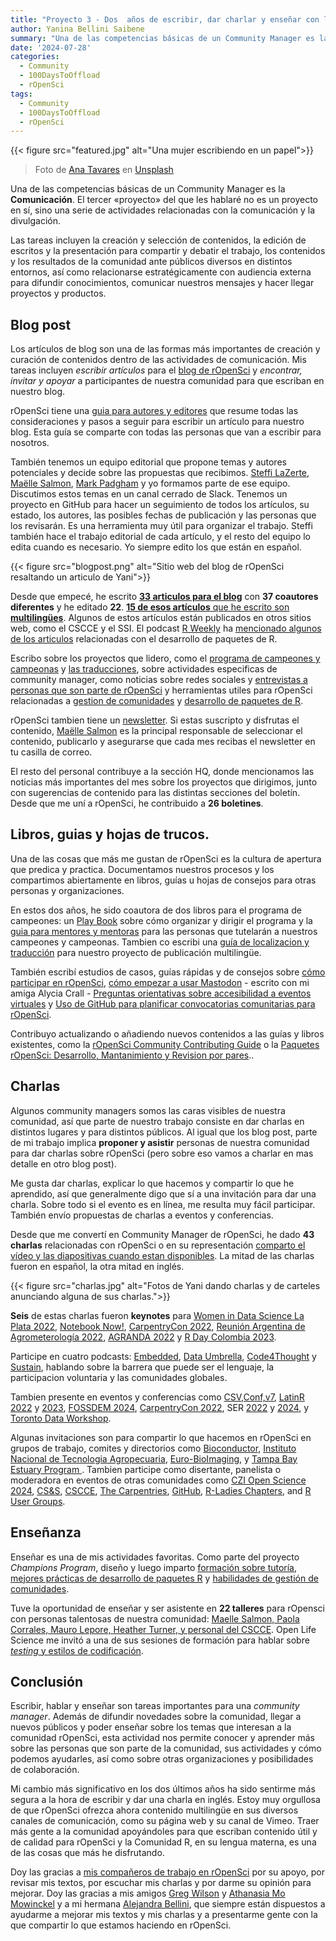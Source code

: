 ```yaml
---
title: "Proyecto 3 - Dos  años de escribir, dar charlar y enseñar con la comunidad de rOpenSci Community"
author: Yanina Bellini Saibene
summary: "Una de las competencias básicas de un Community Manager es la comunicación. El tercer «proyecto» del que les hablaré no es un proyecto en sí, sino una serie de actividades relacionadas con la comunicación y la divulgación." 
date: '2024-07-28'
categories:
  - Community
  - 100DaysToOffload
  - rOpenSci
tags:
  - Community
  - 100DaysToOffload
  - rOpenSci
---
```


{{< figure src="featured.jpg" alt="Una mujer escribiendo en un papel">}}

> Foto de <a href="https://unsplash.com/es/@ana_tavares?utm_content=creditCopyText&utm_medium=referral&utm_source=unsplash">Ana Tavares</a> en <a href="https://unsplash.com/es/fotos/mujer-escribiendo-en-papel-blanco-VDwINWBdX0Y?utm_content=creditCopyText&utm_medium=referral&utm_source=unsplash">Unsplash</a>
  

Una de las competencias básicas de un Community Manager es la **Comunicación**. El tercer «proyecto» del que les hablaré no es un proyecto en sí, sino una serie de actividades relacionadas con la comunicación y la divulgación. 

Las tareas incluyen la creación y selección de contenidos, la edición de escritos y la presentación para compartir y debatir el trabajo, los contenidos y los resultados de la comunidad ante públicos diversos en distintos entornos, así como relacionarse estratégicamente con audiencia externa para difundir conocimientos, comunicar nuestros mensajes y hacer llegar proyectos y productos.

## Blog post

Los artículos de blog son una de las formas más importantes de creación y curación de contenidos dentro de las actividades de comunicación. Mis tareas incluyen *escribir artículos* para el [blog de rOpenSci](https://ropensci.org/blog/) y *encontrar, invitar y apoyar* a participantes de nuestra comunidad para que escriban en nuestro blog.

rOpenSci tiene una [guia para autores y editores](https://blogguide.ropensci.org/) que resume todas las consideraciones y pasos a seguir para escribir un artículo para nuestro blog. Esta guía se comparte con todas las personas que van a escribir para nosotros.

También tenemos un equipo editorial que propone temas y autores potenciales y decide sobre las propuestas que recibimos. [Steffi LaZerte](https://ropensci.org/author/steffi-lazerte/), [Maëlle Salmon](https://ropensci.org/author/ma%C3%ABlle-salmon/), [Mark Padgham](https://ropensci.org/author/mark-padgham/) y yo formamos parte de ese equipo. Discutimos estos temas en un canal cerrado de Slack. Tenemos un proyecto en GitHub para hacer un seguimiento de todos los artículos, su estado, los autores, las posibles fechas de publicación y las personas que los revisarán. Es una herramienta muy útil para organizar el trabajo. Steffi también hace el trabajo editorial de cada artículo, y el resto del equipo lo edita cuando es necesario. Yo siempre edito los que están en español.

{{< figure src="blogpost.png" alt="Sitio web del blog de rOpenSci resaltando un articulo de Yani">}}

Desde que empecé, he escrito [**33 articulos para el blog**](https://ropensci.org/author/yanina-bellini-saibene/) con **37 coautores diferentes** y he editado **22**.  [**15 de esos artículos** que he escrito son **multilingües**](https://ropensci.org/es/author/yanina-bellini-saibene/). Algunos de estos artículos están publicados en otros sitios web, como el CSCCE y el SSI. El podcast [R Weekly](https://podcastindex.social/@rpodcast/112088010359984654) ha [mencionado algunos de los articulos](https://podcastindex.social/@rpodcast/112009437310096805) relacionadas con el desarrollo de paquetes de R.

Escribo sobre los proyectos que lidero, como el [programa de campeones y campeonas](https://ropensci.org/tags/champions-program/) y [las traducciones](https://ropensci.org/tags/multilingual>), sobre actividades especificas de community manager, como noticias sobre redes sociales y [entrevistas a personas que son parte de rOpenSci](/blog/2024-06-30-ropensci-2years-r-universe-en/) y herramientas utiles para rOpenSci relacionadas a [gestion de comunidades](https://ropensci.org/tags/community-manager-tools/) y [desarrollo de paquetes de R](https://ropensci.org/tags/package-development/).

rOpenSci tambien tiene un  [newsletter](https://ropensci.org/tags/newsletter/). Si estas suscripto y disfrutas el contenido, [Maëlle Salmon](https://ropensci.org/author/ma%C3%ABlle-salmon/) es la principal responsable de seleccionar el contenido, publicarlo y asegurarse que cada mes recibas el newsletter en tu casilla de correo.

El resto del personal contribuye a la sección HQ, donde mencionamos las noticias más importantes del mes sobre los proyectos que dirigimos, junto con sugerencias de contenido para las distintas secciones del boletín. Desde que me uní a rOpenSci, he contribuido a **26 boletines**.


## Libros, guias y hojas de trucos.

Una de las cosas que más me gustan de rOpenSci es la cultura de apertura que predica y practica. Documentamos nuestros procesos y los compartimos abiertamente en libros, guías u hojas de consejos para otras personas y organizaciones.

En estos dos años, he sido coautora de dos libros para el programa de campeones: un [Play Book](https://ropenscilabs.github.io/champions-program-playbook/) sobre cómo organizar y dirigir el programa y la [guia para mentores y mentoras](https://ropensci-org.github.io/champions-mentor-guidelines/) para las personas que tutelarán a nuestros campeones y campeonas.  Tambien co escribi una [guía de localizacion y traducción](https://translationguide.ropensci.org/) para nuestro proyecto de publicación multilingüe.

También escribí estudios de casos, guías rápidas y de consejos sobre [cómo participar en rOpenSci](https://ropensci.org/blog/2022/09/13/contributing-ropensci/), [cómo empezar a usar Mastodon](<https://zenodo.org/records/10019853>) - escrito con mi amiga Alycia Crall - [Preguntas orientativas sobre accesibilidad a eventos virtuales](https://zenodo.org/records/8043909) y [Uso de GitHub para planificar convocatorias comunitarias para rOpenSci](https://zenodo.org/records/12117430).

Contribuyo actualizando o añadiendo nuevos contenidos a las guías y libros existentes, como la [rOpenSci Community Contributing Guide](https://contributing.ropensci.org/) o la [Paquetes rOpenSci: Desarrollo,  Mantanimiento y Revision por pares](https://devguide.ropensci.org/)..

## Charlas

Algunos community managers somos las caras visibles de nuestra comunidad, así que parte de nuestro trabajo consiste en dar charlas en distintos lugares y para distintos públicos.  Al igual que los blog post, parte de mi trabajo implica **proponer y asistir** personas de nuestra comunidad para dar charlas sobre rOpenSci (pero sobre eso vamos a charlar en mas detalle en otro blog post).

Me gusta dar charlas, explicar lo que hacemos y compartir lo que he aprendido, así que generalmente digo que sí a una invitación para dar una charla. Sobre todo si el evento es en línea, me resulta muy fácil participar. También envío propuestas de charlas a eventos y conferencias. 

Desde que me convertí en Community Manager de rOpenSci, he dado **43 charlas** relacionadas con rOpenSci o en su representación [comparto el vídeo y las diapositivas cuando estan disponibles](/talk/). La mitad de las charlas fueron en español, la otra mitad en inglés.

{{< figure src="charlas.jpg" alt="Fotos de Yani dando charlas y de carteles anunciando alguna de sus charlas.">}}

**Seis** de estas charlas fueron  **keynotes** para [Women in Data Science La Plata 2022](/talk/2022_wisd_la_plata/), [Notebook Now!](/talk/2022_notebooksnow_agu/), [CarpentryCon 2022](), [Reunión Argentina de Agrometerología 2022](/talk/2022_keynote_rada/), [AGRANDA 2022](/talk/2022_agranda/) y [R Day Colombia 2023](/talk/2023_rday_colombia/).

Participe en cuatro podcasts: [Embedded](/talk/2023_embedded_podcast/), [Data Umbrella](/talk/2023_dataumbrella/), [Code4Thought](/talk/2024_code_4_thought_podcast/) y [Sustain](/talk/2024_sustain_podcast/), hablando sobre la barrera que puede ser el lenguaje, la participacion voluntaria y las comunidades globales.

Tambien presente en eventos y conferencias como [CSV,Conf,v7](/talk/2023_csv_conf/), [LatinR 2022](/talk/2022_latinr_teachandgetpaid/) y [2023](/talk/2023_latinr_ropensci/), [FOSSDEM 2024](/talk/2024_devroom/), [CarpentryCon 2022](/talk/2022_lightning_talk_carpentrycon/), SER [2022](/talk/2022_ser_brasil/) y [2024](/talk/2024_ser_brasil/), y [Toronto Data Workshop](/talk/2023_torontoworkshopreproducibility/).

Algunas invitaciones son para compartir lo que hacemos en rOpenSci en grupos de trabajo, comites y directorios como [Bioconductor](/talk/2023_bioconductor/), [Instituto Nacional de Tecnologia Agropecuaria](/talk/2022_ropensci_pae_inta/), [Euro-BioImaging](/talk/2023_eurobioimaging/), y [Tampa Bay Estuary Program ](/talk/2023_tbep/). Tambien participe como disertante, panelista o moderadora en eventos de otras comunidades como  [CZI Open Science 2024](https://ropensci.org/events/czi-2024/), [CS&S](/talk/2022_css/), [CSCCE](/talk/2022_cscce_cc_nov/), [The Carpentries](/talk/2023-10-30-thecarpentries25/), [GitHub](/talk/2022_octogatos/), [R-Ladies Chapters](/talk/2023_r-ladiesmexico/), and [R User Groups](/talk/2022_ropensci_champion_abuja/).

## Enseñanza

Enseñar es una de mis actividades favoritas. Como parte del proyecto _Champions Program_, diseño y luego imparto [formación sobre tutoría](https://ropensci-training.github.io/ropensci-mentors/), [mejores prácticas de desarrollo de paquetes R](https://paocorrales.github.io/git-developing-software-together/) y [habilidades de gestión de comunidades](https://osschampionsprogram.netlify.app/#/title-slide).

Tuve la oportunidad de enseñar y ser asistente en **22 talleres** para rOpensci con personas talentosas de nuestra comunidad: [Maelle Salmon, Paola Corrales, Mauro Lepore, Heather Turner, y personal del CSCCE](/blog/2023/08/04/champions-program-training/). Open Life Science me invitó a una de sus sesiones de formación para hablar sobre [_testing_ y estilos de codificación](/talk/2023_ols/). 


## Conclusión

Escribir, hablar y enseñar son tareas importantes para una _community manager_. Además de difundir novedades sobre la comunidad, llegar a nuevos públicos y poder enseñar sobre los temas que interesan a la comunidad rOpenSci, esta actividad nos permite conocer y aprender más sobre las personas que son parte de la comunidad, sus actividades y cómo podemos ayudarles, así como sobre otras organizaciones y posibilidades de colaboración.

Mi cambio más significativo en los dos últimos años ha sido sentirme más segura a la hora de escribir y dar una charla en inglés. Estoy muy orgullosa de que rOpenSci ofrezca ahora contenido multilingüe en sus diversos canales de comunicación, como su página web y su canal de Vimeo. Traer más gente a la comunidad apoyándoles para que escriban contenido útil y de calidad para rOpenSci y la Comunidad R, en su lengua materna, es una de las cosas que más he disfrutando.

Doy las gracias a [mis compañeros de trabajo en rOpenSci](https://ropensci.org/about/#team) por su apoyo, por revisar mis textos, por escuchar mis charlas y por darme su opinión para mejorar. Doy las gracias a mis amigos [Greg Wilson](https://third-bit.com) y [Athanasia Mo Mowinckel](https://drmowinckels.io) y a mi hermana [Alejandra Bellini](https://www.instagram.com/alejandrabellini/), que siempre están dispuestos a ayudarme a mejorar mis textos y mis charlas y a presentarme gente con la que compartir lo que estamos haciendo en rOpenSci.